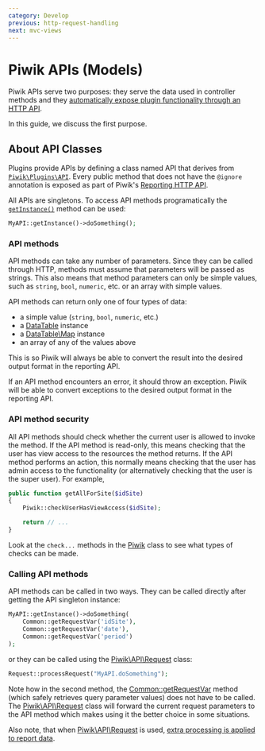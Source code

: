 ```yaml
---
category: Develop
previous: http-request-handling
next: mvc-views
---
```

# Piwik APIs (Models)

Piwik APIs serve two purposes: they serve the data used in controller methods and they [automatically expose plugin functionality through an HTTP API](/guides/piwiks-reporting-api).

In this guide, we discuss the first purpose.

## About API Classes

Plugins provide APIs by defining a class named API that derives from [`Piwik\Plugins\API`](/api-reference/Piwik/Plugin/API). Every public method that does not have the `@ignore` annotation is exposed as part of Piwik's [Reporting HTTP API](/guides/piwiks-reporting-api).

All APIs are singletons. To access API methods programatically the [`getInstance()`](/api-reference/Piwik/Singleton#getinstance) method can be used:

```php
MyAPI::getInstance()->doSomething();
```

### API methods

API methods can take any number of parameters. Since they can be called through HTTP, methods must assume that parameters will be passed as strings. This also means that method parameters can only be simple values, such as `string`, `bool`, `numeric`, etc. or an array with simple values.

API methods can return only one of four types of data:

- a simple value (`string`, `bool`, `numeric`, etc.)
- a [DataTable](/api-reference/Piwik/DataTable) instance
- a [DataTable\Map](/api-reference/Piwik/DataTable/Map) instance
- an array of any of the values above

This is so Piwik will always be able to convert the result into the desired output format in the reporting API.

If an API method encounters an error, it should throw an exception. Piwik will be able to convert exceptions to the desired output format in the reporting API.

### API method security

All API methods should check whether the current user is allowed to invoke the method. If the API method is read-only, this means checking that the user has view access to the resources the method returns. If the API method performs an action, this normally means checking that the user has admin access to the functionality (or alternatively checking that the user is the super user). For example,

```php
public function getAllForSite($idSite)
{
    Piwik::checkUserHasViewAccess($idSite);

    return // ...
}
```

Look at the `check...` methods in the [Piwik](/api-reference/Piwik/Piwik) class to see what types of checks can be made.

### Calling API methods

API methods can be called in two ways. They can be called directly after getting the API singleton instance:

```php
MyAPI::getInstance()->doSomething(
    Common::getRequestVar('idSite'),
    Common::getRequestVar('date'),
    Common::getRequestVar('period')
);
```

or they can be called using the [Piwik\API\Request](/api-reference/Piwik/API/Request) class:

```php
Request::processRequest("MyAPI.doSomething");
```

Note how in the second method, the [Common::getRequestVar](/api-reference/Piwik/Common#getrequestvar) method (which safely retrieves query parameter values) does not have to be called. The [Piwik\API\Request](/api-reference/Piwik/API/Request) class will forward the current request parameters to the API method which makes using it the better choice in some situations.

Also note, that when [Piwik\API\Request](/api-reference/Piwik/API/Request) is used, [extra processing is applied to report data](/guides/piwiks-reporting-api#extra-report-processing).
